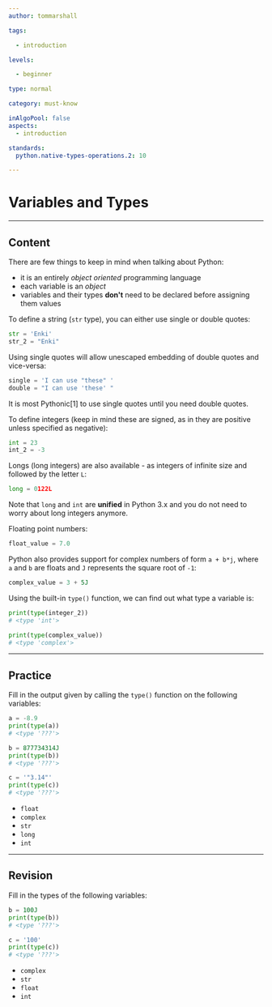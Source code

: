 ```yaml
---
author: tommarshall

tags:

  - introduction

levels:

  - beginner

type: normal

category: must-know

inAlgoPool: false
aspects:
  - introduction

standards:
  python.native-types-operations.2: 10

---
```


# Variables and Types

---
## Content

There are few things to keep in mind when talking about Python:
- it is an entirely *object oriented* programming language
- each variable is an *object*
- variables and their types **don't** need to be declared before assigning them values

To define a string (`str` type), you can either use single or double quotes:
```python
str = 'Enki'
str_2 = "Enki"
```

Using single quotes will allow unescaped embedding of double quotes and vice-versa:
```python
single = 'I can use "these" '
double = "I can use 'these' "
```

It is most Pythonic[1] to use single quotes until you need double quotes.

To define integers (keep in mind these are signed, as in they are positive unless specified as negative):
```python
int = 23
int_2 = -3
```

Longs (long integers) are also available - as integers of infinite size and followed by the letter `L`:
```python
long = 0122L
```
Note that `long` and `int` are **unified** in Python 3.x and you do not need to worry about long integers anymore.  

Floating point numbers:
```python
float_value = 7.0
```

Python also provides support for complex numbers of form `a + b*j`, where `a` and `b` are floats and `J` represents the square root of `-1`:
```python
complex_value = 3 + 5J
```

Using the built-in `type()` function, we can find out what type a variable is:
```python
print(type(integer_2))
# <type 'int'>

print(type(complex_value))
# <type 'complex'>
```

---
## Practice

Fill in the output given by calling the `type()` function on the following variables:
```python
a = -8.9
print(type(a))
# <type '???'>

b = 877734314J
print(type(b))
# <type '???'>

c = '"3.14"'
print(type(c))
# <type '???'>
```


* `float`
* `complex`
* `str`
* `long`
* `int`

---
## Revision

Fill in the types of the following variables:

```python
b = 100J
print(type(b))
# <type '???'>

c = '100'
print(type(c))
# <type '???'>
```


* `complex`
* `str`
* `float`
* `int`
